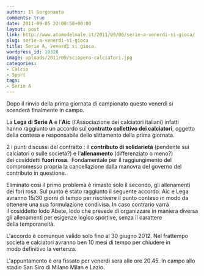 ```yaml
---
author: Il Gorgonauta
comments: true
date: 2011-09-05 22:00:58+00:00
layout: post
link: http://www.atomodelmale.it/2011/09/06/serie-a-venerdi-si-gioca/
slug: serie-a-venerdi-si-gioca
title: Serie A, venerdì si gioca.
wordpress_id: 10328
image: uploads/2011/09/sciopero-calciatori.jpg
categories:
- Calcio
- Sport
tags:
- Serie A
---
```



Dopo il rinvio della prima giornata di campionato questo venerdì si scenderà finalmente in campo.

La **Lega di Serie A** e l'**Aic** (l'Associazione dei calciatori italiani) infatti hanno raggiunto un accordo sul **contratto collettivo dei calciatori**, oggetto della contesa e responsabile dello slittamento della prima giornata.

2 i punti discussi del contratto : il **contributo di solidarietà** (pendente sui calciatori o sulle società?) e l'**allenamento** (differenziato o meno?) dei cosiddetti **fuori rosa**.  Fondamentale per il raggiungimento del compromesso propria la cancellazione dalla manovra del governo del contributo in questione.

Eliminato così il primo problema è rimasto solo il secondo, gli allenamenti dei fori rosa. Sul punto è stato raggiunto il seguente accordo: Aic e Lega avranno 15/30 giorni di tempo per riscrivere il punto conteso in modo da ottenere una sua formulazione condivisa. In caso contrario varrà il cosiddetto lodo Abete, lodo che prevede di organizzare in maniera diversa gli allenamenti per esigenze logico sportive, senza il carattere della temporaneità.

L'accordo è comunque valido solo fino al 30 giugno 2012. Nel frattempo società e calciatori avranno ben 10 mesi di tempo per chiudere in modo definitivo la vertenza.

L'appuntamento è ora fissato per venerdì sera alle ore 20.45. In campo allo stadio San Siro di Milano Milan e Lazio.
